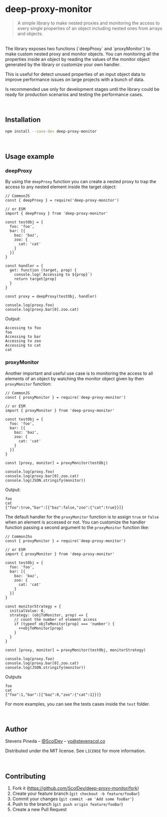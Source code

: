 # deep-proxy-monitor
> A simple library to make nested proxies and monitoring the access to every single properties of an object including nested ones from arrays and objects.

<br/>
The library exposes two functions (`deepProxy` and `proxyMonitor`) to make custom nested proxy and monitor objects.  You can monitoring all the properties inside an object by reading the values of the monitor object generated by the library or customize your own handler.

This is useful for detect unused properties of an input object data to improve performance issues on large projects with a bunch of data.

Is recommended use only for development stages until the library could be ready for production scenarios and testing the performance cases.


<br/>

## Installation

```sh
npm install --save-dev deep-proxy-monitor
```

<br/>

## Usage example

### deepProxy

By using the `deepProxy` function you can create a nested proxy to trap the access to any nested element inside the target object:

```
// CommonJS
const { deepProxy } = require('deep-proxy-monitor')

// or ESM
import { deepProxy } from 'deep-proxy-monitor'

const testObj = {
  foo: 'foo',
  bar: [{
    baz: 'baz',
    zoo: {
      cat: 'cat'
    }
  }]
}

const handler = {
  get: function (target, prop) {
    console.log(`Accessing to ${prop}`)
    return target[prop]
  }
}

const proxy = deepProxy(testObj, handler)

console.log(proxy.foo)
console.log(proxy.bar[0].zoo.cat)
```

Output:

```
Accessing to foo
foo
Accessing to bar
Accessing to zoo
Accessing to cat
cat
```

### proxyMonitor

Another important and useful use case is to monitoring the access to all elements of an object by watching the monitor object given by then `proxyMonitor` function:

```
// CommonJS
const { proxyMonitor } = require('deep-proxy-monitor')

// or ESM
import { proxyMonitor } from 'deep-proxy-monitor'

const testObj = {
  foo: 'foo',
  bar: [{
    baz: 'baz',
    zoo: {
      cat: 'cat'
    }
  }]
}

const [proxy, monitor] = proxyMonitor(testObj)

console.log(proxy.foo)
console.log(proxy.bar[0].zoo.cat)
console.log(JSON.stringify(monitor))
```

Output:

```
foo
cat
{"foo":true,"bar":[{"baz":false,"zoo":{"cat":true}}]}
```

The default handler for the `proxyMonitor` function is to assign `true` or `false` when an element is accessed or not. You can customize the handler function passing a second argument to the `proxyMonitor` function like:

```
// CommonJSo
const { proxyMonitor } = require('deep-proxy-monitor')

// or ESM
import { proxyMonitor } from 'deep-proxy-monitor'

const testObj = {
  foo: 'foo',
  bar: [{
    baz: 'baz',
    zoo: {
      cat: 'cat'
    }
  }]
}

const monitorStrategy = {
  initialValue: 0,
  strategy: (objToMonitor, prop) => {
    // count the number of element access
    if (typeof objToMonitor[prop] === 'number') {
      ++objToMonitor[prop]
    }
  }
}

const [proxy, monitor] = proxyMonitor(testObj, monitorStrategy)

console.log(proxy.foo)
console.log(proxy.bar[0].zoo.cat)
console.log(JSON.stringify(monitor))
```

Outputs

```
foo
cat
{"foo":1,"bar":[{"baz":0,"zoo":{"cat":1}}]}
```

For more examples, you can see the tests cases inside the `test` folder.

<br/>

## Author

Stevens Pineda – [@ScolDev](https://youtube.com/ScolDev) – yo@stevenscol.co

Distributed under the MIT license. See ``LICENSE`` for more information.

<br/>

## Contributing

1. Fork it (https://github.com/ScolDev/deep-proxy-monitor/fork)
2. Create your feature branch (`git checkout -b feature/fooBar`)
3. Commit your changes (`git commit -am 'Add some fooBar'`)
4. Push to the branch (`git push origin feature/fooBar`)
5. Create a new Pull Request